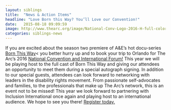 ```yaml
---
layout: siblings
title:  "News & Action Items"
headline: "Love Born this Way? You’ll Love our Convention!"
date:   2015-08-18 09:09:59
image: http://www.thearc.org/image/National-Conv-Logo-2016-H-full-color.png
categories: siblings-news
---
```

If you are excited about the season two premiere of A&E’s hot docu-series <a href="http://www.aetv.com/shows/born-this-way">Born This Way</a>< you better hurry up and to book your trip to Orlando for The Arc’s 2016 <a href="http://convention.thearc.org/">National Convention and International Forum!</a> This year we will be playing host to the full cast of Born This Way and giving our attendees an opportunity to meet them during a special autograph signing. In addition to our special guests, attendees can look forward to networking with leaders in the disability rights movement. From passionate self-advocates and families, to the professionals that make up The Arc’s network, this is an event not to be missed! This year we look forward to partnering with Inclusion International once again and playing host to an international audience. We hope to see you there! <a href="http://convention.thearc.org">Register today.</a> 